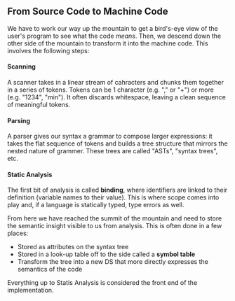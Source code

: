 
## From Source Code to Machine Code

We have to work our way up the mountain to get a bird's-eye view of the user's program to see what the code *means*. Then, we descend down the other side of the mountain to transform it into the machine code. This involves the following steps:

#### Scanning
A scanner takes in a linear stream of cahracters and chunks them together in a series of tokens. Tokens can be 1 character (e.g. "," or "+") or more (e.g.  "1234", "min"). It often discards whitespace, leaving a clean sequence of meaningful tokens.

#### Parsing

A parser gives our syntax a grammar to compose larger expressions: it takes the flat sequence of tokens and builds a tree structure that mirrors the nested nature of grammer. These trees are called "ASTs", "syntax trees", etc.

#### Static Analysis
The first bit of analysis is called **binding**, where identifiers are linked to their definition (variable names to their value). This is where scope comes into play and, if a language is statically typed, type errors as well. 

From here we have reached the summit of the mountain and need to store the semantic insight visible to us from analysis. This is often done in a few places:

- Stored as attributes on the syntax tree
- Stored in a look-up table off to the side called a **symbol table**
- Transform the tree into a new DS that more directly expresses the semantics of the code

Everything up to Statis Analysis is considered the front end of the implementation.
